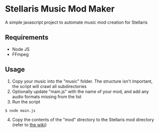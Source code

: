 # Stellaris Music Mod Maker

A simple javascript project to automate music mod creation for Stellaris

## Requirements

- Node JS
- FFmpeg

## Usage

1. Copy your music into the "music" folder. The structure isn't important, the script will crawl all subdirectories
2. Optionally update "main.js" with the name of your mod, and add any audio formats missing from the list
3. Run the script
```bash
$ node main.js
```
4. Copy the contents of the "mod" directory to the Stellaris mod directory (refer to [the wiki](https://stellaris.paradoxwikis.com/Modding#Mod_folder_location))
